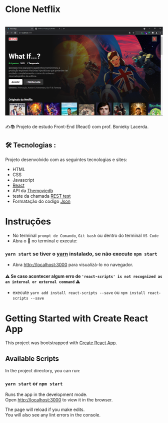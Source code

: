 # Clone Netflix
<h1 align="center">
    <img alt="" title="" src=".github/netflix.png" />
</h1>

:writing_hand:📚		Projeto de estudo Front-End (React) com prof. Bonieky Lacerda.

##  :hammer_and_wrench: Tecnologias :

Projeto desenvolvido com as seguintes tecnologias e sites:

- HTML
- CSS
- Javascript
- [React](https://reactjs.org/)
- API da [Themoviedb](https://www.themoviedb.org/)
- teste da chamada [REST test](https://resttesttest.com/)
- Formatação do codigo [Json](http://jsonviewer.stack.hu/)

# Instruções

* No terminal `prompt de Comando`, `Git bash` ou dentro do terminal `VS Code`
* Abra o :open_file_folder: no terminal e execute:

 ### `yarn start` se tiver o [yarn](https://classic.yarnpkg.com/en/docs/install#windows-stable) instalado, se não execute `npm start`
 
 * Abra [http://localhost:3000](http://localhost:3000) para visualizá-lo no navegador.
 
 #### :warning: Se caso acontecer algum erro de `'react-scripts' is not recognized as an internal or external command` :warning:
 * execute `yarn add install react-scripts --save` ou `npm install react-scripts --save`
 

# Getting Started with Create React App

This project was bootstrapped with [Create React App](https://github.com/facebook/create-react-app).

## Available Scripts

In the project directory, you can run:

### `yarn start` or `npm start`

Runs the app in the development mode.\
Open [http://localhost:3000](http://localhost:3000) to view it in the browser.

The page will reload if you make edits.\
You will also see any lint errors in the console.
